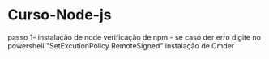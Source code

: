 # Curso-Node-js
passo 1- instalação de node
verificação de npm - se caso der erro digite no powershell "SetExcutionPolicy RemoteSigned"
instalação de Cmder
